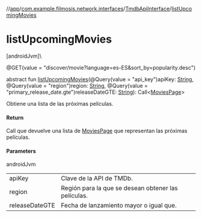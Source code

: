 //[app](../../../index.md)/[com.example.filmosis.network.interfaces](../index.md)/[TmdbApiInterface](index.md)/[listUpcomingMovies](list-upcoming-movies.md)

# listUpcomingMovies

[androidJvm]\

@GET(value = &quot;discover/movie?language=es-ES&amp;sort_by=popularity.desc&quot;)

abstract fun [listUpcomingMovies](list-upcoming-movies.md)(@Query(value = &quot;api_key&quot;)apiKey: [String](https://kotlinlang.org/api/latest/jvm/stdlib/kotlin/-string/index.html), @Query(value = &quot;region&quot;)region: [String](https://kotlinlang.org/api/latest/jvm/stdlib/kotlin/-string/index.html), @Query(value = &quot;primary_release_date.gte&quot;)releaseDateGTE: [String](https://kotlinlang.org/api/latest/jvm/stdlib/kotlin/-string/index.html)): Call&lt;[MoviesPage](../../com.example.filmosis.data.model.tmdb/-movies-page/index.md)&gt;

Obtiene una lista de las próximas películas.

#### Return

Call que devuelve una lista de [MoviesPage](../../com.example.filmosis.data.model.tmdb/-movies-page/index.md) que representan las próximas películas.

#### Parameters

androidJvm

| | |
|---|---|
| apiKey | Clave de la API de TMDb. |
| region | Región para la que se desean obtener las películas. |
| releaseDateGTE | Fecha de lanzamiento mayor o igual que. |
